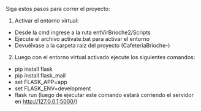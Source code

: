Siga estos pasos para correr el proyecto:

1. Activar el entorno virtual:
* Desde la cmd ingrese a la ruta entVirBrioche2/Scripts
* Ejecute el archivo activate.bat para activar el entorno
* Devuélvase a la carpeta raíz del proyecto (CafeteriaBrioche-)
2. Luego con el entorno virtual activado ejecute los siguientes comandos:
* pip install flask
* pip install flask_mail
* set FLASK_APP=app
* set FLASK_ENV=development
* flask run (luego de ejecutar este comando estará corriendo el servidor en http://127.0.0.1:5000/)